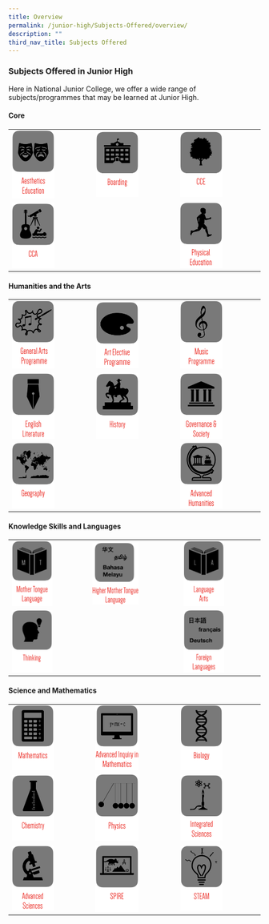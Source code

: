 ```yaml
---
title: Overview
permalink: /junior-high/Subjects-Offered/overview/
description: ""
third_nav_title: Subjects Offered
---
```

### Subjects Offered in Junior High 

Here in National Junior College, we offer a wide range of subjects/programmes that may be learned at Junior High.

#### Core

|  |  |  |
|---|---|---|
| <a href="https://moe-nationaljc-staging.netlify.app/junior-high/subjects-offered/overview/"><img src="/images/a1.png" style="width:55%"></a> | <a href="https://moe-nationaljc-staging.netlify.app/junior-high/subjects-offered/boarding/"><img src="/images/a2.png" style="width:55%"></a> | <a href="https://moe-nationaljc-staging.netlify.app/character/overview/"><img src="/images/a3.png" style="width:55%"></a> |
| <a href="https://moe-nationaljc-staging.netlify.app/co-curricular-activities/overview/"><img src="/images/a4.png" style="width:55%"></a> |  | <a href="https://moe-nationaljc-staging.netlify.app/junior-high/subjects-offered/physical-education"><img src="/images/a5.png" style="width:55%"></a> |

#### Humanities and the Arts

|  |  |  |
|---|---|---|
| <a href="https://moe-nationaljc-staging.netlify.app/junior-high/subjects-offered/overview/"><img src="/images/a6.png" style="width:55%"></a> | <a href="https://moe-nationaljc-staging.netlify.app/art-elective-programme/junior-high-aep"><img src="/images/a7.png" style="width:55%"></a> | <a href="https://moe-nationaljc-staging.netlify.app/music-elective-programme/"><img src="/images/a8.png" style="width:55%"></a> |
| <a href="https://moe-nationaljc-staging.netlify.app/junior-high/subjects-offered/overview/"><img src="/images/a9.png" style="width:55%"></a> | <a href="https://moe-nationaljc-staging.netlify.app/junior-high/subjects-offered/junior-high-history-curriculum"><img src="/images/a10.png" style="width:55%"></a> | <a href="https://moe-nationaljc-staging.netlify.app/junior-high/subjects-offered/governance-and-society"><img src="/images/a11.png" style="width:55%"></a> |
| <a href="https://moe-nationaljc-staging.netlify.app/junior-high/subjects-offered/geography"><img src="/images/a12.png" style="width:55%"></a> |  | <a href="https://moe-nationaljc-staging.netlify.app/junior-high/subjects-offered/advanced-humanities"><img src="/images/a13.png" style="width:55%"></a> |

#### Knowledge Skills and Languages

|  |  |  |
|---|---|---|
| <a href="https://moe-nationaljc-staging.netlify.app/junior-high/subjects-offered/mother-tongue"><img src="/images/a14.png" style="width:55%"></a> | <a href="https://moe-nationaljc-staging.netlify.app/junior-high/subjects-offered/overview/"><img src="/images/a15.png" style="width:55%"></a> | <a href="https://moe-nationaljc-staging.netlify.app/junior-high/subjects-offered/language-arts"><img src="/images/a16.png" style="width:55%"></a> |
| <a href="https://moe-nationaljc-staging.netlify.app/junior-high/subjects-offered/thinking"><img src="/images/a17.png" style="width:55%"></a> |  | <a href="https://moe-nationaljc-staging.netlify.app/junior-high/subjects-offered/overview/"><img src="/images/a18.png" style="width:55%"></a> |

#### Science and Mathematics

|  |  |  |
|---|---|---|
| <a href="https://moe-nationaljc-staging.netlify.app/junior-high/subjects-offered/junior-high-mathematics"><img src="/images/a19.png" style="width:55%"></a> | <a href="https://moe-nationaljc-staging.netlify.app/junior-high/subjects-offered/advanced-inquiry-in-mathematics"><img src="/images/a20.png" style="width:55%"></a> | <a href="https://moe-nationaljc-staging.netlify.app/junior-high/subjects-offered/biology"><img src="/images/a21.png" style="width:55%"></a> |
| <a href="https://moe-nationaljc-staging.netlify.app/junior-high/subjects-offered/chemistry"><img src="/images/a22.png" style="width:55%"></a> | <a href="https://moe-nationaljc-staging.netlify.app/junior-high/subjects-offered/physics"><img src="/images/a23.png" style="width:55%"></a> | <a href="https://moe-nationaljc-staging.netlify.app/junior-high/subjects-offered/overview/"><img src="/images/a24.png" style="width:55%"></a> |
| <a href="https://moe-nationaljc-staging.netlify.app/junior-high/subjects-offered/advanced-sciences/"><img src="/images/a25.png" style="width:55%"></a> | <a href="https://moe-nationaljc-staging.netlify.app/research-at-njc/special-programme-in-inquiry-and-research"><img src="/images/a26.png" style="width:55%"></a> | <a href="https://moe-nationaljc-staging.netlify.app/junior-high/subjects-offered/steam"><img src="/images/a27.png" style="width:55%"></a> |